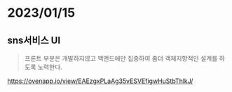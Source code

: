 # 2023/01/15

## sns서비스 UI

> 프론트 부분은 개발하지않고 백엔드에만 집중하여 좀더 객체지향적인 설계를 하도록 노력한다.
> 

https://ovenapp.io/view/EAEzgxPLaAg35vESVEfigwHuStbThlkJ/